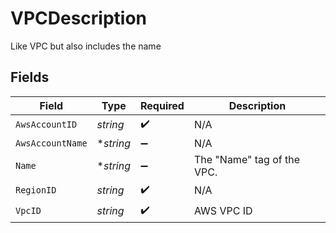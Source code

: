 # VPCDescription

Like VPC but also includes the name


## Fields

| Field                       | Type                        | Required                    | Description                 |
| --------------------------- | --------------------------- | --------------------------- | --------------------------- |
| `AwsAccountID`              | *string*                    | :heavy_check_mark:          | N/A                         |
| `AwsAccountName`            | **string*                   | :heavy_minus_sign:          | N/A                         |
| `Name`                      | **string*                   | :heavy_minus_sign:          | The "Name" tag of the VPC.<br/> |
| `RegionID`                  | *string*                    | :heavy_check_mark:          | N/A                         |
| `VpcID`                     | *string*                    | :heavy_check_mark:          | AWS VPC ID                  |
